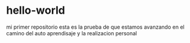 # hello-world
mi primer repositorio
esta es la prueba de que estamos avanzando en el camino del auto aprendisaje y la realizacion personal
